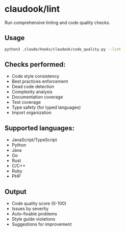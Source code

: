 # claudook/lint

Run comprehensive linting and code quality checks.

## Usage
```bash
python3 .claude/hooks/claudook/code_quality.py --lint
```

## Checks performed:
- Code style consistency
- Best practices enforcement
- Dead code detection
- Complexity analysis
- Documentation coverage
- Test coverage
- Type safety (for typed languages)
- Import organization

## Supported languages:
- JavaScript/TypeScript
- Python
- Java
- Go
- Rust
- C/C++
- Ruby
- PHP

## Output
- Code quality score (0-100)
- Issues by severity
- Auto-fixable problems
- Style guide violations
- Suggestions for improvement